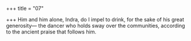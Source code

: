 +++
title = "07"

+++
Him and him alone, Indra, do I impel to drink, for the sake of his great  generosity—
the dancer who holds sway over the communities, according to the  ancient praise that follows him.
